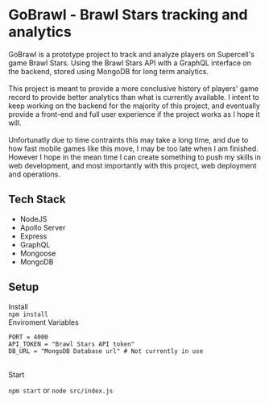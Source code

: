 # GoBrawl - Brawl Stars tracking and analytics

GoBrawl is a prototype project to track and analyze players on Supercell's game Brawl Stars. Using the Brawl Stars API with a GraphQL interface on the backend, stored using MongoDB for long term analytics.
<br/>
<br/>
This project is meant to provide a more conclusive history of players' game record to provide better analytics than what is currently available. I intent to keep working on the backend for the majority of this project, and eventually provide a front-end and full user experience if the project works as I hope it will.
<br/>
<br/>
Unfortunatly due to time contraints this may take a long time, and due to how fast mobile games like this move, I may be too late when I am finished. However I hope in the mean time I can create something to push my skills in web development, and most importantly with this project, web deployment and operations.

## Tech Stack

* NodeJS
* Apollo Server
* Express
* GraphQL
* Mongoose
* MongoDB

## Setup

Install
<br/>
`npm install`
<br/>
Enviroment Variables
<br/>
```
PORT = 4000
API_TOKEN = "Brawl Stars API token"
DB_URL = "MongoDB Database url" # Not currently in use
```
<br/>
Start
<br/>

`npm start` or `node src/index.js`
